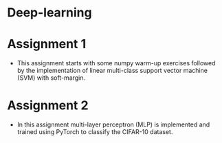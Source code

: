 # Deep-learning

# Assignment 1

* This assignment starts with some numpy warm-up exercises followed by the implementation of linear multi-class support vector machine (SVM) with soft-margin.


# Assignment 2
* In this assignment multi-layer perceptron (MLP) is implemented and trained using PyTorch to classify the CIFAR-10 dataset.


